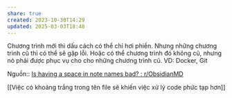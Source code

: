 ```yaml
---
share: true
created: 2023-10-30T14:29
updated: 2025-03-03T18:48
---
```

Chương trình mới thì dấu cách có thể chỉ hơi phiền. Nhưng những chương trình cũ thì có thể sẽ gặp lỗi. Hoặc có thể chương trình đó không cũ, nhưng nó phải được phục vụ cho cho những chương trình cũ. VD: Docker, Git

Nguồn:: [Is having a space in note names bad? : r/ObsidianMD](https://www.reddit.com/r/ObsidianMD/comments/1eouwak/comment/lhhm55i/?utm_source=share&utm_medium=mweb3x&utm_name=mweb3xcss&utm_term=1&utm_content=share_button)

[[Việc có khoảng trắng trong tên file sẽ khiến việc xử lý code phức tạp hơn]]